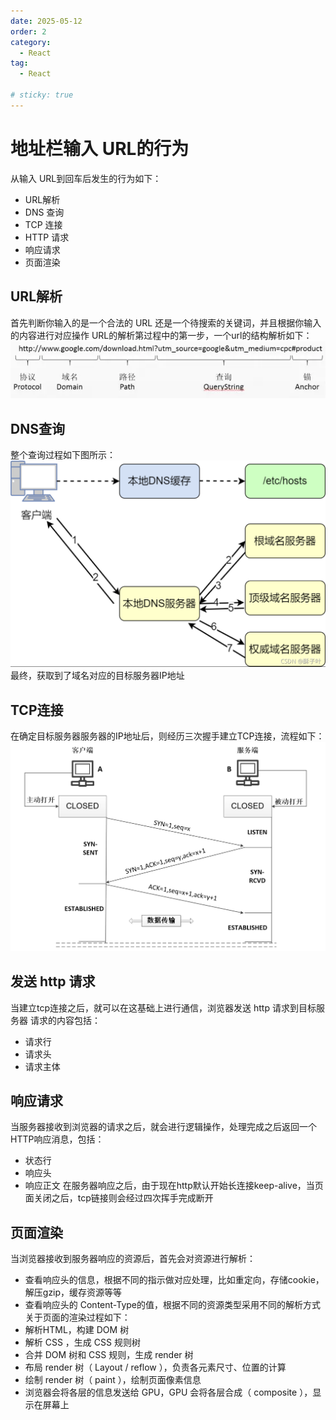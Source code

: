 ```yaml
---
date: 2025-05-12
order: 2
category:
  - React
tag:
  - React

# sticky: true
---
```


# 地址栏输入 URL的行为

从输入 URL到回车后发生的行为如下：
- URL解析
- DNS 查询
- TCP 连接
- HTTP 请求
- 响应请求
- 页面渲染


## URL解析

首先判断你输入的是一个合法的 URL 还是一个待搜索的关键词，并且根据你输入的内容进行对应操作
URL的解析第过程中的第一步，一个url的结构解析如下：
![alt text](image-8.png)

## DNS查询
整个查询过程如下图所示：
![alt text](image-9.png)
最终，获取到了域名对应的目标服务器IP地址

## TCP连接
在确定目标服务器服务器的IP地址后，则经历三次握手建立TCP连接，流程如下：
![alt text](image-5.png)


## 发送 http 请求
当建立tcp连接之后，就可以在这基础上进行通信，浏览器发送 http 请求到目标服务器
请求的内容包括：
- 请求行
- 请求头
- 请求主体


## 响应请求
当服务器接收到浏览器的请求之后，就会进行逻辑操作，处理完成之后返回一个HTTP响应消息，包括：
- 状态行
- 响应头
- 响应正文
在服务器响应之后，由于现在http默认开始长连接keep-alive，当页面关闭之后，tcp链接则会经过四次挥手完成断开

## 页面渲染
当浏览器接收到服务器响应的资源后，首先会对资源进行解析：
- 查看响应头的信息，根据不同的指示做对应处理，比如重定向，存储cookie，解压gzip，缓存资源等等
- 查看响应头的 Content-Type的值，根据不同的资源类型采用不同的解析方式
关于页面的渲染过程如下：
- 解析HTML，构建 DOM 树
- 解析 CSS ，生成 CSS 规则树
- 合并 DOM 树和 CSS 规则，生成 render 树
- 布局 render 树（ Layout / reflow ），负责各元素尺寸、位置的计算
- 绘制 render 树（ paint ），绘制页面像素信息
- 浏览器会将各层的信息发送给 GPU，GPU 会将各层合成（ composite ），显示在屏幕上













